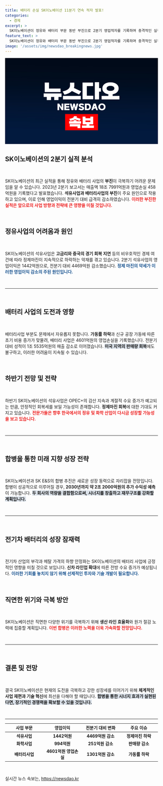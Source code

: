 ```yaml
---
title: 배터리 손실 SK이노베이션 11분기 연속 적자 발표!
categories:
  - 경제
excerpt: >
  SK이노베이션이 정유와 배터리 부문 동반 부진으로 2분기 영업적자를 기록하며 충격적인 실적을 발표했다. 합병을 통해 잃어버린 수익성 회복에 나설 계획이지만, 과연 시장의 반응은?
feature_text: >
  SK이노베이션이 정유와 배터리 부문 동반 부진으로 2분기 영업적자를 기록하며 충격적인 실적을 발표했다. 합병을 통해 잃어버린 수익성 회복에 나설 계획이지만, 과연 시장의 반응은?
image: '/assets/img/newsdao_breakingnews.jpg'
---
```


<p><img src="/assets/img/newsdao_breakingnews.jpg" alt="implanttips 속보" /></p>

<h2 data-ke-size="size26">SK이노베이션의 2분기 실적 분석</h2>

<p data-ke-size="size16">&nbsp;</p>

<p>SK이노베이션의 최근 실적을 통해 정유와 배터리 사업의 <strong>부진</strong>이 극복하기 어려운 문제임을 알 수 있습니다. 2023년 2분기 보고서는 매출액 18조 7991억원과 영업손실 458억원을 기록했다고 발표했습니다. <strong>석유사업과 배터리사업의 부진</strong>이 주요 원인으로 작용하고 있으며, 이로 인해 영업이익이 전분기 대비 급격히 감소하였습니다. <b><span style="color: #ee2323;">이러한 부진한 실적은 앞으로의 사업 방향과 전략에 큰 영향을 미칠 것입니다.</span></b> </p>

<p data-ke-size="size16">&nbsp;</p>

<h2 data-ke-size="size26">정유사업의 어려움과 원인</h2>

<p data-ke-size="size16">&nbsp;</p>

<p>SK이노베이션의 석유사업은 <strong>고금리와 중국의 경기 회복 지연</strong> 등의 비우호적인 경제 여건에 따라 정제마진이 지속적으로 하락하는 악재를 겪고 있습니다. 2분기 석유사업의 영업이익은 1442억원으로, 전분기 대비 4469억원 감소했습니다. <b><span style="color: #1a5490;">정제 마진의 약세가 이러한 영업이익 감소의 주된 원인입니다.</span></b> </p>

<p data-ke-size="size16">&nbsp;</p>

<hr />

<p data-ke-size="size16">&nbsp;</p>

<h2 data-ke-size="size26">배터리 사업의 도전과 영향</h2>

<p data-ke-size="size16">&nbsp;</p>

<p>배터리사업 부분도 문제에서 자유롭지 못합니다. <strong>가동률 하락</strong>과 신규 공장 가동에 따른 초기 비용 증가가 맞물려, 배터리 사업은 4601억원의 영업손실을 기록했습니다. 전분기 대비 성적이 1조 5535억원의 매출 감소로 이어졌습니다. <b><span style="background-color: #21538527;">미국 지역의 판매량 회복</span></b>에도 불구하고, 이러한 어려움이 지속될 수 있습니다.</p>

<p data-ke-size="size16">&nbsp;</p>

<h2 data-ke-size="size26">하반기 전망 및 전략</h2>

<p data-ke-size="size16">&nbsp;</p>

<p>하반기 SK이노베이션의 석유사업은 OPEC+의 감산 지속과 계절적 수요 증가가 예고되는 만큼, 안정적인 회복세를 보일 가능성이 존재합니다. <strong>정제마진 회복</strong>에 대한 기대도 커지고 있습니다. <b><span style="color: #ee2323;">전문가들은 향후 한국에서의 정유 및 화학 산업이 다시금 성장할 가능성을 보고 있습니다.</span></b></p>

<p data-ke-size="size16">&nbsp;</p>

<hr />

<p data-ke-size="size16">&nbsp;</p>

<h2 data-ke-size="size26">합병을 통한 미래 지향 성장 전략</h2>

<p data-ke-size="size16">&nbsp;</p>

<p>SK이노베이션과 SK E&amp;S의 합병 추진은 새로운 성장 동력으로 자리잡을 전망입니다. 합병이 성공적으로 이루어질 경우, <strong>2030년까지 약 2조 2000억원의 추가 수익성 예측</strong>이 가능합니다. <b><span style="background-color: #21538527;">두 회사의 역량을 결합함으로써, 시너지를 창출하고 재무구조를 강화할 계획입니다.</span></b></p>

<p data-ke-size="size16">&nbsp;</p>

<hr />

<p data-ke-size="size16">&nbsp;</p>

<h2 data-ke-size="size26">전기차 배터리의 성장 잠재력</h2>

<p data-ke-size="size16">&nbsp;</p>

<p>전기차 산업의 부각과 메탈 가격의 하향 안정화는 SK이노베이션의 배터리 사업에 긍정적인 영향을 미칠 것으로 보입니다. <strong>신차 라인업 확대</strong>에 따른 전방 수요 증가가 예상됩니다. <b><span style="color: #1a5490;">이러한 기회를 놓치지 않기 위해 선제적인 투자와 기술 개발이 필요합니다.</span></b></p>

<p data-ke-size="size16">&nbsp;</p>

<h2 data-ke-size="size26">직면한 위기와 극복 방안</h2>

<p data-ke-size="size16">&nbsp;</p>

<p>SK이노베이션은 직면한 다양한 위기를 극복하기 위해 <strong>생산 라인 효율화</strong>와 원가 절감 노력에 집중할 계획입니다. <b><span style="color: #ee2323;">이번 합병은 이러한 노력을 더욱 가속화할 전망입니다.</span></b> </p>

<p data-ke-size="size16">&nbsp;</p>

<hr />

<p data-ke-size="size16">&nbsp;</p>

<h2 data-ke-size="size26">결론 및 전망</h2>

<p data-ke-size="size16">&nbsp;</p>

<p>결국 SK이노베이션은 현재의 도전을 극복하고 강한 성장세를 이어가기 위해 <strong>체계적인 사업 재편과 기술 혁신</strong>에 최선을 다해야 할 때입니다. <b><span style="background-color: #21538527;">합병을 통한 시너지 효과가 실현된다면, 장기적인 경쟁력을 확보할 수 있을 것입니다.</span></b></p>

<p data-ke-size="size16">&nbsp;</p>

<hr />

<table style="table-layout: fixed; width: 100%;">
  <thead>
    <tr>
      <th style="width: 25%; text-align: center;"><b>사업 부문</b></th>
      <th style="width: 25%; text-align: center;"><b>영업이익</b></th>
      <th style="width: 25%; text-align: center;"><b>전분기 대비 변화</b></th>
      <th style="width: 25%; text-align: center;"><b>주요 이슈</b></th>
    </tr>
  </thead>
  <tbody>
    <tr>
      <td style="text-align: center; height: 17px;"><b>석유사업</b></td>
      <td style="text-align: center; height: 17px;"><b>1442억원</b></td>
      <td style="text-align: center; height: 17px;"><b>4469억원 감소</b></td>
      <td style="text-align: center; height: 17px;"><b>정제마진 하락</b></td>
    </tr>
    <tr>
      <td style="text-align: center; height: 17px;"><b>화학사업</b></td>
      <td style="text-align: center; height: 17px;"><b>994억원</b></td>
      <td style="text-align: center; height: 17px;"><b>251억원 감소</b></td>
      <td style="text-align: center; height: 17px;"><b>판매량 감소</b></td>
    </tr>
    <tr>
      <td style="text-align: center; height: 17px;"><b>배터리사업</b></td>
      <td style="text-align: center; height: 17px;"><b>4601억원 영업손실</b></td>
      <td style="text-align: center; height: 17px;"><b>1301억원 감소</b></td>
      <td style="text-align: center; height: 17px;"><b>가동률 하락</b></td>
    </tr>
  </tbody>
</table>

<p data-ke-size="size16">&nbsp;</p>
실시간 뉴스 속보는, <a href="https://newsdao.kr" rel="dofollow">https://newsdao.kr</a>


